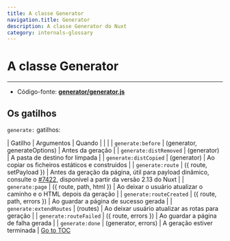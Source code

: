 ```yaml
---
title: A classe Generator
navigation.title: Generator
description: A classe Generator do Nuxt
category: internals-glossary
---
```


# A classe Generator

---

- Código-fonte: **[generator/generator.js](https://github.com/nuxt/nuxt.js/blob/dev/packages/generator/src/generator.js)**

## Os gatilhos

`generate:` gatilhos:

| Gatilho                 | Argumentos                   | Quando                                                |
|  |
| `generate:before`       | (generator, generateOptions) | Antes da geração                                      |
| `generate:distRemoved`  | (generator)                  | A pasta de destino for limpada                        |
| `generate:distCopied`   | (generator)                  | Ao copiar os ficheiros estáticos e construidos        |
| `generate:route`        | ({ route, setPayload })      | Antes da geração da página, útil para payload dinâmico, consulte o [#7422](https://github.com/nuxt/nuxt.js/pull/7422), disponível a partir da versão 2.13 do Nuxt  |
| `generate:page`         | ({ route, path, html })      | Ao deixar o usuário atualizar o caminho e o HTML depois da geração  |
| `generate:routeCreated` | ({ route, path, errors })    | Ao guardar a página de sucesso gerada                 |
| `generate:extendRoutes` | (routes)                     | Ao deixar usuário atualizar as rotas para geração     |
| `generate:routeFailed`  | ({ route, errors })          | Ao guardar a página de falha gerada                   |
| `generate:done`         | (generator, errors)          | A geração estiver terminada                           |
<span style='float: footnote;'><a href="../index.html#toc">Go to TOC</a></span>
